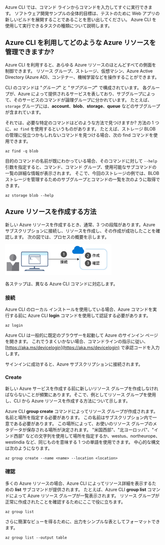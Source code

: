 Azure CLI では、コマンド ラインからコマンドを入力してすぐに実行できます。 ソフトウェア開発サンプルの全体的目標は、テストのために Web アプリの新しいビルドを展開することであることを思い出してください。 Azure CLI を使用して実行できるタスクの種類について説明します。

## <a name="what-azure-resources-can-be-managed-using-the-azure-cli"></a>Azure CLI を利用してどのような Azure リソースを管理できますか?

Azure CLI を利用すると、あらゆる Azure リソースのほとんどすべての側面を制御できます。 リソース グループ、ストレージ、仮想マシン、Azure Active Directory (Azure AD)、コンテナー、機械学習などを操作することができます。

CLI のコマンドは "_グループ_" と "_サブグループ_" で構成されています。 各グループが、Azure によって提供されるサービスを表しており、サブグループによって、そのサービスのコマンドが論理グループに分かれています。 たとえば、`storage` グループには、**account**、**blob**、**storage**、**queue** などのサブグループが含まれています。

それでは、必要な特定のコマンドはどのような方法で見つけますか? 方法の 1 つに、`az find` を使用するというものがあります。 たとえば、ストレージ BLOB の管理に役立つかもしれないコマンドを見つける場合、次の find コマンドを使用できます。

```azurecli
az find -q blob
```

目的のコマンドの名前が既にわかっている場合、そのコマンドに対して `--help` 引数を指定すると、コマンド、コマンド グループ、使用可能なサブコマンドの一覧の詳細な情報が表示されます。 そこで、今回のストレージの例では、BLOB ストレージを管理するためのサブグループとコマンドの一覧を次のように取得できます。

```azurecli
az storage blob --help
```

## <a name="how-to-create-an-azure-resource"></a>Azure リソースを作成する方法

新しい Azure リソースを作成するとき、通常、3 つの段階があります。Azure サブスクリプションに接続し、リソースを作成し、その作成が成功したことを確認します。 次の図では、プロセスの概要を示します。

![コマンド ライン インターフェイスを使用して Azure リソースを作成する手順を示す図。](../media/4-create-resources-overview.png)

各ステップは、異なる Azure CLI コマンドに対応します。

### <a name="connect"></a>接続

Azure CLI のローカル インストールを使用している場合、Azure コマンドを実行する前に Azure CLI **login** コマンドを使用して認証する必要があります。

```azurecli
az login
```

Azure CLI は一般的に既定のブラウザーを起動して Azure のサインイン ページを開きます。 これでうまくいかない場合、コマンドラインの指示に従い、[https://aka.ms/devicelogin](https://aka.ms/devicelogin) で承認コードを入力します。

サインインに成功すると、Azure サブスクリプションに接続されます。

### <a name="create"></a>Create

新しい Azure サービスを作成する前に新しいリソース グループを作成しなければならないことが頻繁にあります。そこで、例としてリソース グループを使用し、CLI から Azure リソースを作成する方法について示します。

Azure CLI **group create** コマンドによってリソース グループが作成されます。 名前と場所を指定する必要があります。 この名前はサブスクリプション内で一意である必要があります。 この場所によって、お使いのリソース グループのメタデータが保存される場所が決定されます。 "米国西部"、"北ヨーロッパ"、"インド西部" などの文字列を使用して場所を指定するか、westus、northeurope、westindia など、同じものを意味する 1 つの単語を使用できます。 中心的な構文は次のようになります。

```azurecli
az group create --name <name> --location <location>
```

### <a name="verify"></a>確認

多くの Azure リソースの場合、Azure CLI によってリソース詳細を表示するための **list** サブコマンドが提供されます。 たとえば、Azure CLI **group list** コマンドによって Azure リソース グループが一覧表示されます。 リソース グループが正常に作成されたことを確認するためにここで役に立ちます。

```azurecli
az group list
```

さらに簡潔なビューを得るために、出力をシンプルな表としてフォーマットできます。

```azurecli
az group list --output table
```
